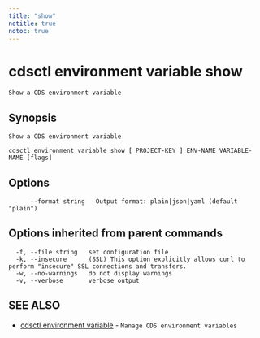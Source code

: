 ```yaml
---
title: "show"
notitle: true
notoc: true
---
```

# cdsctl environment variable show

`Show a CDS environment variable`

## Synopsis

`Show a CDS environment variable`

```
cdsctl environment variable show [ PROJECT-KEY ] ENV-NAME VARIABLE-NAME [flags]
```

## Options

```
      --format string   Output format: plain|json|yaml (default "plain")
```

## Options inherited from parent commands

```
  -f, --file string   set configuration file
  -k, --insecure      (SSL) This option explicitly allows curl to perform "insecure" SSL connections and transfers.
  -w, --no-warnings   do not display warnings
  -v, --verbose       verbose output
```

## SEE ALSO

* [cdsctl environment variable](/docs/components/cdsctl/environment/variable/)	 - `Manage CDS environment variables`

